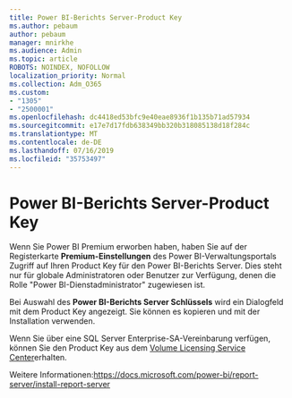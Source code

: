 ```yaml
---
title: Power BI-Berichts Server-Product Key
ms.author: pebaum
author: pebaum
manager: mnirkhe
ms.audience: Admin
ms.topic: article
ROBOTS: NOINDEX, NOFOLLOW
localization_priority: Normal
ms.collection: Adm_O365
ms.custom:
- "1305"
- "2500001"
ms.openlocfilehash: dc4418ed53bfc9e40eae8936f1b135b71ad57934
ms.sourcegitcommit: e17e7d17fdb638349bb320b318085138d18f284c
ms.translationtype: MT
ms.contentlocale: de-DE
ms.lasthandoff: 07/16/2019
ms.locfileid: "35753497"
---
```

# <a name="power-bi-report-server-product-key"></a>Power BI-Berichts Server-Product Key

Wenn Sie Power BI Premium erworben haben, haben Sie auf der Registerkarte **Premium-Einstellungen** des Power BI-Verwaltungsportals Zugriff auf Ihren Product Key für den Power BI-Berichts Server. Dies steht nur für globale Administratoren oder Benutzer zur Verfügung, denen die Rolle "Power BI-Dienstadministrator" zugewiesen ist.

Bei Auswahl des **Power BI-Berichts Server Schlüssels** wird ein Dialogfeld mit dem Product Key angezeigt. Sie können es kopieren und mit der Installation verwenden.

Wenn Sie über eine SQL Server Enterprise-SA-Vereinbarung verfügen, können Sie den Product Key aus dem [Volume Licensing Service Center](https://www.microsoft.com/Licensing/servicecenter/)erhalten.

Weitere Informationen:https://docs.microsoft.com/power-bi/report-server/install-report-server

